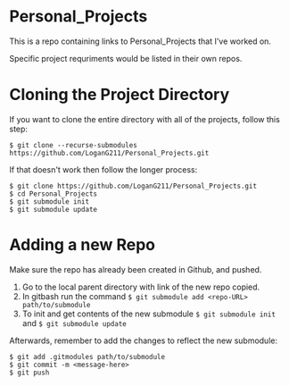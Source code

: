 # Personal_Projects

This is a repo containing links to Personal_Projects that I've worked on.

Specific project requriments would be listed in their own repos.


# Cloning the Project Directory

If you want to clone the entire directory with all of the projects, follow this step:

```$ git clone --recurse-submodules https://github.com/LoganG211/Personal_Projects.git```

If that doesn't work then follow the longer process:
```
$ git clone https://github.com/LoganG211/Personal_Projects.git
$ cd Personal_Projects
$ git submodule init
$ git submodule update
```


# Adding a new Repo

Make sure the repo has already been created in Github, and pushed.
1. Go to the local parent directory with link of the new repo copied.
2. In gitbash run the command ```$ git submodule add <repo-URL> path/to/submodule```
3. To init and get contents of the new submodule ```$ git submodule init``` and ```$ git submodule update```

Afterwards, remember to add the changes to reflect the new submodule:
```
$ git add .gitmodules path/to/submodule
$ git commit -m <message-here>
$ git push
```
